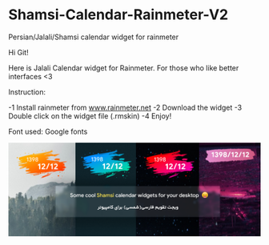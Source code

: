 # Shamsi-Calendar-Rainmeter-V2
Persian/Jalali/Shamsi calendar widget for rainmeter

Hi Git!

Here is Jalali Calendar widget for Rainmeter.
For those who like better interfaces <3

Instruction:

-1    Install rainmeter from www.rainmeter.net
-2    Download the widget
-3    Double click on the widget file (.rmskin)
-4    Enjoy!

Font used: Google fonts

![alt jalali calendar](https://raw.githubusercontent.com/adelghaenian/Shamsi-Calendar-Rainmeter-V2/master/jalali%20calendar.png)
